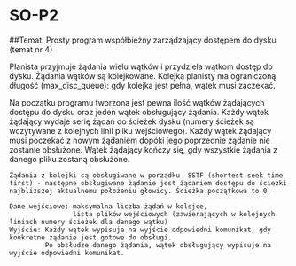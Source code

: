 # SO-P2

##Temat: Prosty program współbieżny zarządzający dostępem do dysku (temat nr 4)

  Planista przyjmuje żądania wielu wątków i przydziela wątkom dostęp do dysku. Żądania wątków są kolejkowane. Kolejka planisty ma ograniczoną długość (max_disc_queue): gdy kolejka jest pełna, wątek musi zaczekać.
  
  Na początku programu tworzona jest pewna ilość wątków żądających dostępu do dysku oraz jeden wątek obsługujący żądania.  Każdy wątek żądający wydaje serię żądań do ścieżek dysku (numery ścieżek są wczytywane z kolejnych linii pliku wejściowego). Każdy wątek żądający musi poczekać z nowym żądaniem dopóki jego poprzednie żądanie nie zostanie obsłużone. Wątek żądający kończy się, gdy wszystkie żądania z danego pliku zostaną obsłużone.
  
    Żądania z kolejki są obsługiwane w porządku  SSTF (shortest seek time first) - następne obsługiwane żądanie jest żądaniem dostępu do ścieżki najbliższej aktualnemu położeniu głowicy. Ścieżka początkowa to 0.
    
    Dane wejściowe: maksymalna liczba żądań w kolejce,
                    lista plików wejściowych (zawierających w kolejnych liniach numery ścieżek dla danego wątku)
    Wyjście: Każdy wątek wypisuje na wyjście odpowiedni komunikat, gdy konkretne żądanie jest gotowe do obsługi.
             Po obsłudze danego żądania, wątek obsługujący wypisuje na wyjście odpowiedni komunikat.

